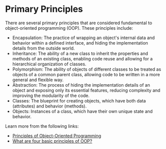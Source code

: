 # Primary Principles

There are several primary principles that are considered fundamental to object-oriented programming (OOP). These principles include:

- Encapsulation: The practice of wrapping an object's internal data and behavior within a defined interface, and hiding the implementation details from the outside world.
- Inheritance: The ability of a new class to inherit the properties and methods of an existing class, enabling code reuse and allowing for a hierarchical organization of classes.
- Polymorphism: The ability of objects of different classes to be treated as objects of a common parent class, allowing code to be written in a more general and flexible way.
- Abstraction: The process of hiding the implementation details of an object and exposing only its essential features, reducing complexity and improving the modularity of the code.
- Classes: The blueprint for creating objects, which have both data (attributes) and behavior (methods).
- Objects: Instances of a class, which have their own unique state and behavior.

Learn more from the following links:

- [Principles of Object-Oriented Programming](https://khalilstemmler.com/articles/object-oriented/programming/4-principles/)
- [What are four basic principles of OOP?](https://medium.com/@cancerian0684/what-are-four-basic-principles-of-object-oriented-programming-645af8b43727)
